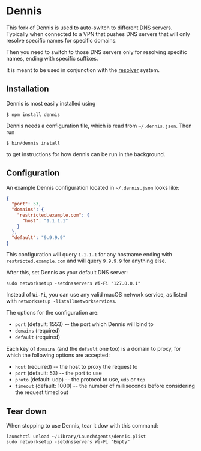 # Dennis

This fork of Dennis is used to auto-switch to different DNS servers. Typically
when connected to a VPN that pushes DNS servers that will only resolve
specific names for specific domains.

Then you need to switch to those DNS servers only for resolving specific
names, ending with specific suffixes.

It is meant to be used in conjunction with the
[resolver](https://developer.apple.com/library/mac/documentation/Darwin/Reference/ManPages/man5/resolver.5.html)
system.


## Installation

Dennis is most easily installed using

    $ npm install dennis

Dennis needs a configuration file, which is read from
`~/.dennis.json`. Then run

    $ bin/dennis install

to get instructions for how dennis can be run in the background.

## Configuration

An example Dennis configuration located in `~/.dennis.json` looks like:

```json
{
  "port": 53,
  "domains": {
    "restricted.example.com": {
      "host": "1.1.1.1"
    }
  },
  "default": "9.9.9.9"
}
```

This configuration will query `1.1.1.1` for any hostname ending with
`restricted.example.com` and will query `9.9.9.9` for anything else.

After this, set Dennis as your default DNS server:

```
sudo networksetup -setdnsservers Wi-Fi "127.0.0.1"
```

Instead of `Wi-Fi`, you can use any valid macOS network service, as listed
with `networksetup -listallnetworkservices`.


The options for the configuration are:

* `port` (default: 1553) -- the port which Dennis will bind to
* `domains` (required)
* `default` (required)

Each key of `domains` (and the `default` one too) is a domain to proxy, for
which the following options are accepted:

* `host` (required) -- the host to proxy the request to
* `port` (default: 53) -- the port to use
* `proto` (default: udp) -- the protocol to use, `udp` or `tcp`
* `timeout` (default: 1000) -- the number of milliseconds before
  considering the request timed out  

## Tear down

When stopping to use Dennis, tear it dow with this command:

```
launchctl unload ~/Library/LaunchAgents/dennis.plist
sudo networksetup -setdnsservers Wi-Fi "Empty"
```
